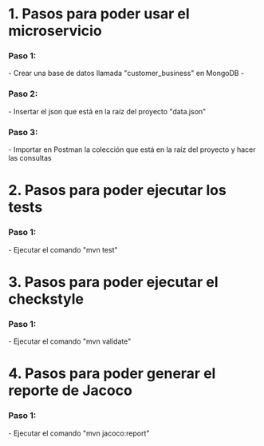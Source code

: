 <h1>1. Pasos para poder usar el microservicio</h1>

<h3>Paso 1:</h3>
- Crear una base de datos llamada "customer_business" en MongoDB
- 
<h3>Paso 2:</h3>
- Insertar el json que está en la raíz del proyecto "data.json"

<h3>Paso 3:</h3>
- Importar en Postman la colección que está en la raíz del proyecto y hacer las consultas

<h1>2. Pasos para poder ejecutar los tests</h1>

<h3>Paso 1:</h3>
- Ejecutar el comando "mvn test"

<h1>3. Pasos para poder ejecutar el checkstyle</h1>

<h3>Paso 1:</h3>
- Ejecutar el comando "mvn validate"

<h1>4. Pasos para poder generar el reporte de Jacoco</h1>

<h3>Paso 1:</h3>
- Ejecutar el comando "mvn jacoco:report"
